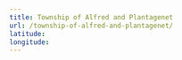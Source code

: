 ```yaml
---
title: Township of Alfred and Plantagenet
url: /township-of-alfred-and-plantagenet/
latitude: 
longitude: 
---
```

